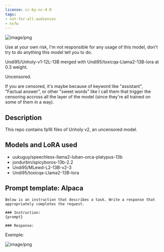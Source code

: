 ```yaml
---
license: cc-by-nc-4.0
tags:
- not-for-all-audiences
- nsfw
---
```


![image/png](https://cdn-uploads.huggingface.co/production/uploads/63ab1241ad514ca8d1430003/JmdBlOHlBHVmX1IbZzWSv.png)

Use at your own risk, I'm not responsible for any usage of this model, don't try to do anything this model tell you to do.

Undi95/Unholy-v1-12L-13B merged with Undi95/toxicqa-Llama2-13B-lora at 0.3 weight.

Uncensored.

If you are censored, it's maybe because of keyword like "assistant", "Factual answer", or other "sweet words" like I call them that trigger the censoring accross all the layer of the model (since they're all trained on some of them in a way).

<!-- description start -->
## Description

This repo contains fp16 files of Unholy v2, an uncensored model.

<!-- description end -->
<!-- description start -->
## Models and LoRA used

- uukuguy/speechless-llama2-luban-orca-platypus-13b
- jondurbin/spicyboros-13b-2.2
- Undi95/MLewd-L2-13B-v2-3
- Undi95/toxicqa-Llama2-13B-lora

<!-- description end -->
<!-- prompt-template start -->
## Prompt template: Alpaca

```
Below is an instruction that describes a task. Write a response that appropriately completes the request.

### Instruction:
{prompt}

### Response:
```

Exemple:

![image/png](https://cdn-uploads.huggingface.co/production/uploads/63ab1241ad514ca8d1430003/jaZzEcPP0IET6_KX7J5Hm.png)